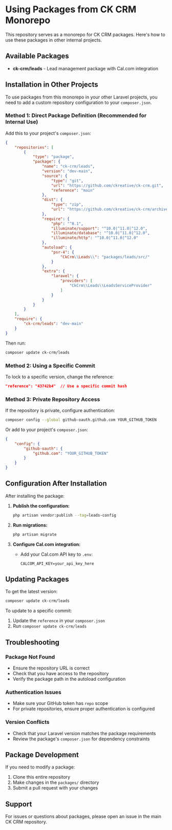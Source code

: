 # Using Packages from CK CRM Monorepo

This repository serves as a monorepo for CK CRM packages. Here's how to use these packages in other internal projects.

## Available Packages

- **ck-crm/leads** - Lead management package with Cal.com integration

## Installation in Other Projects

To use packages from this monorepo in your other Laravel projects, you need to add a custom repository configuration to your `composer.json`.

### Method 1: Direct Package Definition (Recommended for Internal Use)

Add this to your project's `composer.json`:

```json
{
    "repositories": [
        {
            "type": "package",
            "package": {
                "name": "ck-crm/leads",
                "version": "dev-main",
                "source": {
                    "type": "git",
                    "url": "https://github.com/ckreative/ck-crm.git",
                    "reference": "main"
                },
                "dist": {
                    "type": "zip",
                    "url": "https://github.com/ckreative/ck-crm/archive/main.zip"
                },
                "require": {
                    "php": "^8.1",
                    "illuminate/support": "^10.0|^11.0|^12.0",
                    "illuminate/database": "^10.0|^11.0|^12.0",
                    "illuminate/http": "^10.0|^11.0|^12.0"
                },
                "autoload": {
                    "psr-4": {
                        "CkCrm\\Leads\\": "packages/leads/src/"
                    }
                },
                "extra": {
                    "laravel": {
                        "providers": [
                            "CkCrm\\Leads\\LeadsServiceProvider"
                        ]
                    }
                }
            }
        }
    ],
    "require": {
        "ck-crm/leads": "dev-main"
    }
}
```

Then run:
```bash
composer update ck-crm/leads
```

### Method 2: Using a Specific Commit

To lock to a specific version, change the reference:

```json
"reference": "43742b4"  // Use a specific commit hash
```

### Method 3: Private Repository Access

If the repository is private, configure authentication:

```bash
composer config --global github-oauth.github.com YOUR_GITHUB_TOKEN
```

Or add to your project's `composer.json`:

```json
{
    "config": {
        "github-oauth": {
            "github.com": "YOUR_GITHUB_TOKEN"
        }
    }
}
```

## Configuration After Installation

After installing the package:

1. **Publish the configuration:**
   ```bash
   php artisan vendor:publish --tag=leads-config
   ```

2. **Run migrations:**
   ```bash
   php artisan migrate
   ```

3. **Configure Cal.com integration:**
   - Add your Cal.com API key to `.env`:
     ```
     CALCOM_API_KEY=your_api_key_here
     ```

## Updating Packages

To get the latest version:

```bash
composer update ck-crm/leads
```

To update to a specific commit:
1. Update the `reference` in your `composer.json`
2. Run `composer update ck-crm/leads`

## Troubleshooting

### Package Not Found
- Ensure the repository URL is correct
- Check that you have access to the repository
- Verify the package path in the autoload configuration

### Authentication Issues
- Make sure your GitHub token has `repo` scope
- For private repositories, ensure proper authentication is configured

### Version Conflicts
- Check that your Laravel version matches the package requirements
- Review the package's `composer.json` for dependency constraints

## Package Development

If you need to modify a package:
1. Clone this entire repository
2. Make changes in the `packages/` directory
3. Submit a pull request with your changes

## Support

For issues or questions about packages, please open an issue in the main CK CRM repository.